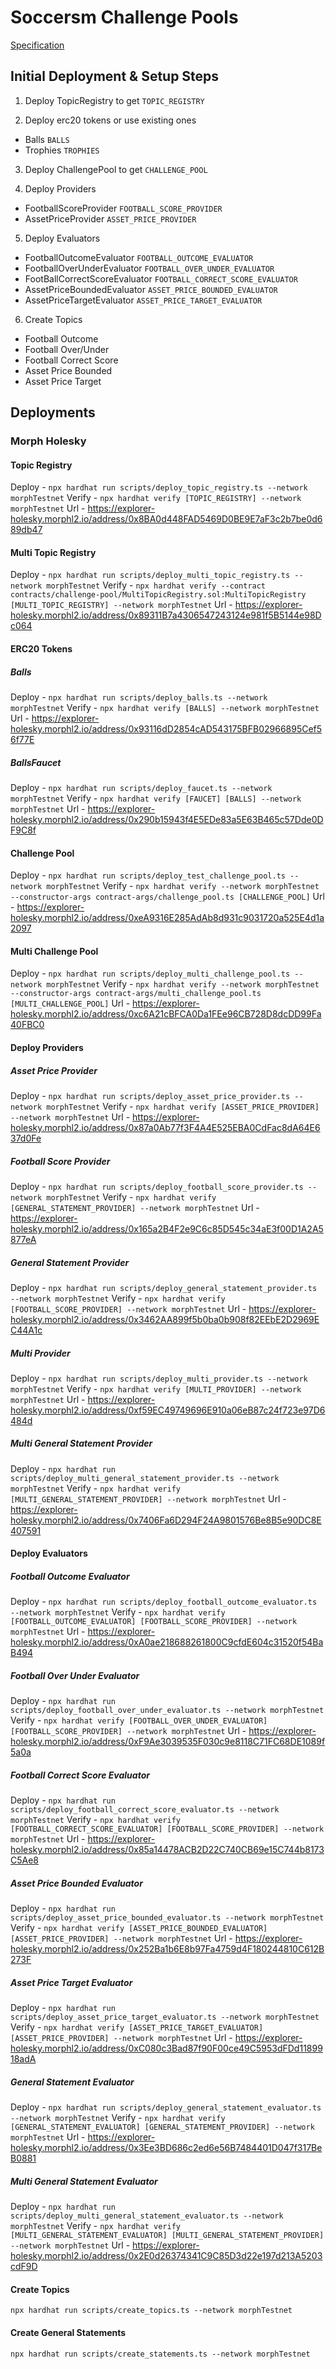 # Soccersm Challenge Pools

[Specification](./specification.md)

## Initial Deployment & Setup Steps

1. Deploy TopicRegistry to get `TOPIC_REGISTRY`

2. Deploy erc20 tokens or use existing ones

- Balls `BALLS`
- Trophies `TROPHIES`

3. Deploy ChallengePool to get `CHALLENGE_POOL`

4. Deploy Providers

- FootballScoreProvider `FOOTBALL_SCORE_PROVIDER`
- AssetPriceProvider `ASSET_PRICE_PROVIDER`

5. Deploy Evaluators

- FootballOutcomeEvaluator `FOOTBALL_OUTCOME_EVALUATOR`
- FootballOverUnderEvaluator `FOOTBALL_OVER_UNDER_EVALUATOR`
- FootBallCorrectScoreEvaluator `FOOTBALL_CORRECT_SCORE_EVALUATOR`
- AssetPriceBoundedEvaluator `ASSET_PRICE_BOUNDED_EVALUATOR`
- AssetPriceTargetEvaluator `ASSET_PRICE_TARGET_EVALUATOR`

6. Create Topics

- Football Outcome
- Football Over/Under
- Football Correct Score
- Asset Price Bounded
- Asset Price Target

## Deployments

### Morph Holesky

#### Topic Registry

Deploy - `npx hardhat run scripts/deploy_topic_registry.ts --network morphTestnet`
Verify - `npx hardhat verify [TOPIC_REGISTRY] --network morphTestnet`
Url - https://explorer-holesky.morphl2.io/address/0x8BA0d448FAD5469D0BE9E7aF3c2b7be0d689db47

#### Multi Topic Registry

Deploy - `npx hardhat run scripts/deploy_multi_topic_registry.ts --network morphTestnet`
Verify - `npx hardhat verify --contract contracts/challenge-pool/MultiTopicRegistry.sol:MultiTopicRegistry [MULTI_TOPIC_REGISTRY] --network morphTestnet`
Url - https://explorer-holesky.morphl2.io/address/0x89311B7a4306547243124e981f5B5144e98Dc064

#### ERC20 Tokens

##### Balls

Deploy - `npx hardhat run scripts/deploy_balls.ts --network morphTestnet`
Verify - `npx hardhat verify [BALLS] --network morphTestnet`
Url - https://explorer-holesky.morphl2.io/address/0x93116dD2854cAD543175BFB02966895Cef56f77E

##### BallsFaucet

Deploy - `npx hardhat run scripts/deploy_faucet.ts --network morphTestnet`
Verify - `npx hardhat verify [FAUCET] [BALLS] --network morphTestnet`
Url - https://explorer-holesky.morphl2.io/address/0x290b15943f4E5EDe83a5E63B465c57Dde0DF9C8f

#### Challenge Pool

Deploy - `npx hardhat run scripts/deploy_test_challenge_pool.ts --network morphTestnet`
Verify - `npx hardhat verify --network morphTestnet --constructor-args contract-args/challenge_pool.ts [CHALLENGE_POOL]`
Url - https://explorer-holesky.morphl2.io/address/0xeA9316E285AdAb8d931c9031720a525E4d1a2097

#### Multi Challenge Pool

Deploy - `npx hardhat run scripts/deploy_multi_challenge_pool.ts --network morphTestnet`
Verify - `npx hardhat verify --network morphTestnet --constructor-args contract-args/multi_challenge_pool.ts [MULTI_CHALLENGE_POOL]`
Url - https://explorer-holesky.morphl2.io/address/0xc6A21cBFCA0Da1FEe96CB728D8dcDD99Fa40FBC0

#### Deploy Providers

##### Asset Price Provider
Deploy - `npx hardhat run scripts/deploy_asset_price_provider.ts --network morphTestnet`
Verify - `npx hardhat verify [ASSET_PRICE_PROVIDER] --network morphTestnet`
Url - https://explorer-holesky.morphl2.io/address/0x87a0Ab77f3F4A4E525EBA0CdFac8dA64E637d0Fe

##### Football Score Provider
Deploy - `npx hardhat run scripts/deploy_football_score_provider.ts --network morphTestnet`
Verify - `npx hardhat verify [GENERAL_STATEMENT_PROVIDER] --network morphTestnet`
Url - https://explorer-holesky.morphl2.io/address/0x165a2B4F2e9C6c85D545c34aE3f00D1A2A5877eA

##### General Statement Provider
Deploy - `npx hardhat run scripts/deploy_general_statement_provider.ts --network morphTestnet`
Verify - `npx hardhat verify [FOOTBALL_SCORE_PROVIDER] --network morphTestnet`
Url - https://explorer-holesky.morphl2.io/address/0x3462AA899f5b0ba0b908f82EEbE2D2969EC44A1c

##### Multi Provider
Deploy - `npx hardhat run scripts/deploy_multi_provider.ts --network morphTestnet`
Verify - `npx hardhat verify [MULTI_PROVIDER] --network morphTestnet`
Url - https://explorer-holesky.morphl2.io/address/0xf59EC49749696E910a06eB87c24f723e97D6484d

##### Multi General Statement Provider
Deploy - `npx hardhat run scripts/deploy_multi_general_statement_provider.ts --network morphTestnet`
Verify - `npx hardhat verify [MULTI_GENERAL_STATEMENT_PROVIDER] --network morphTestnet`
Url - https://explorer-holesky.morphl2.io/address/0x7406Fa6D294F24A9801576Be8B5e90DC8E407591

#### Deploy Evaluators

##### Football Outcome Evaluator
Deploy - `npx hardhat run scripts/deploy_football_outcome_evaluator.ts --network morphTestnet`
Verify - `npx hardhat verify [FOOTBALL_OUTCOME_EVALUATOR] [FOOTBALL_SCORE_PROVIDER] --network morphTestnet`
Url - https://explorer-holesky.morphl2.io/address/0xA0ae218688261800C9cfdE604c31520f54BaB494

##### Football Over Under Evaluator
Deploy - `npx hardhat run scripts/deploy_football_over_under_evaluator.ts --network morphTestnet`
Verify - `npx hardhat verify [FOOTBALL_OVER_UNDER_EVALUATOR] [FOOTBALL_SCORE_PROVIDER] --network morphTestnet`
Url - https://explorer-holesky.morphl2.io/address/0xF9Ae3039535F030c9e8118C71FC68DE1089f5a0a

##### Football Correct Score Evaluator
Deploy - `npx hardhat run scripts/deploy_football_correct_score_evaluator.ts --network morphTestnet`
Verify - `npx hardhat verify [FOOTBALL_CORRECT_SCORE_EVALUATOR] [FOOTBALL_SCORE_PROVIDER] --network morphTestnet`
Url - https://explorer-holesky.morphl2.io/address/0x85a14478ACB2D22C740CB69e15C744b8173C5Ae8

##### Asset Price Bounded Evaluator
Deploy - `npx hardhat run scripts/deploy_asset_price_bounded_evaluator.ts --network morphTestnet`
Verify - `npx hardhat verify [ASSET_PRICE_BOUNDED_EVALUATOR] [ASSET_PRICE_PROVIDER] --network morphTestnet`
Url - https://explorer-holesky.morphl2.io/address/0x252Ba1b6E8b97Fa4759d4F180244810C612B273F

##### Asset Price Target Evaluator
Deploy - `npx hardhat run scripts/deploy_asset_price_target_evaluator.ts --network morphTestnet`
Verify - `npx hardhat verify [ASSET_PRICE_TARGET_EVALUATOR] [ASSET_PRICE_PROVIDER] --network morphTestnet`
Url - https://explorer-holesky.morphl2.io/address/0xC080c3Bad87f90F00ce49C5953dFDd1189918adA

##### General Statement Evaluator
Deploy - `npx hardhat run scripts/deploy_general_statement_evaluator.ts --network morphTestnet`
Verify - `npx hardhat verify [GENERAL_STATEMENT_EVALUATOR] [GENERAL_STATEMENT_PROVIDER] --network morphTestnet`
Url - https://explorer-holesky.morphl2.io/address/0x3Ee3BD686c2ed6e56B7484401D047f317BeB0881

##### Multi General Statement Evaluator
Deploy - `npx hardhat run scripts/deploy_multi_general_statement_evaluator.ts --network morphTestnet`
Verify - `npx hardhat verify [MULTI_GENERAL_STATEMENT_EVALUATOR] [MULTI_GENERAL_STATEMENT_PROVIDER] --network morphTestnet`
Url - https://explorer-holesky.morphl2.io/address/0x2E0d26374341C9C85D3d22e197d213A5203cdF9D

#### Create Topics
`npx hardhat run scripts/create_topics.ts --network morphTestnet`

#### Create General Statements
`npx hardhat run scripts/create_statements.ts --network morphTestnet`
